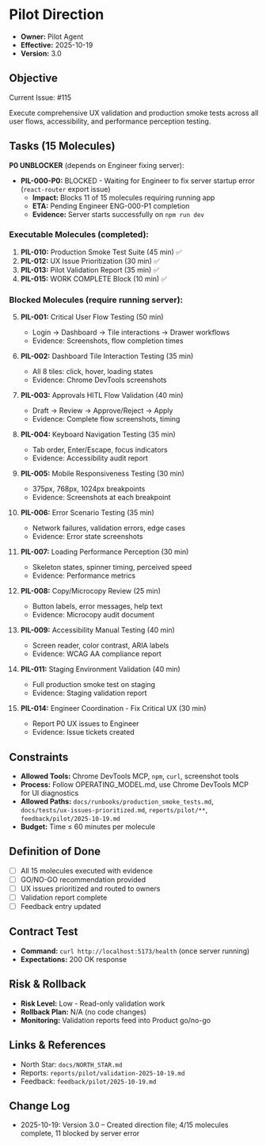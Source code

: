# Pilot Direction

- **Owner:** Pilot Agent
- **Effective:** 2025-10-19
- **Version:** 3.0

## Objective

Current Issue: #115

Execute comprehensive UX validation and production smoke tests across all user flows, accessibility, and performance perception testing.

## Tasks (15 Molecules)

**P0 UNBLOCKER** (depends on Engineer fixing server):
- **PIL-000-P0:** BLOCKED - Waiting for Engineer to fix server startup error (`react-router` export issue)
  - **Impact:** Blocks 11 of 15 molecules requiring running app
  - **ETA:** Pending Engineer ENG-000-P1 completion
  - **Evidence:** Server starts successfully on `npm run dev`

### Executable Molecules (completed):

1. **PIL-010:** Production Smoke Test Suite (45 min) ✅
2. **PIL-012:** UX Issue Prioritization (30 min) ✅
3. **PIL-013:** Pilot Validation Report (35 min) ✅
4. **PIL-015:** WORK COMPLETE Block (10 min) ✅

### Blocked Molecules (require running server):

5. **PIL-001:** Critical User Flow Testing (50 min)
   - Login → Dashboard → Tile interactions → Drawer workflows
   - Evidence: Screenshots, flow completion times

6. **PIL-002:** Dashboard Tile Interaction Testing (35 min)
   - All 8 tiles: click, hover, loading states
   - Evidence: Chrome DevTools screenshots

7. **PIL-003:** Approvals HITL Flow Validation (40 min)
   - Draft → Review → Approve/Reject → Apply
   - Evidence: Complete flow screenshots, timing

8. **PIL-004:** Keyboard Navigation Testing (35 min)
   - Tab order, Enter/Escape, focus indicators
   - Evidence: Accessibility audit report

9. **PIL-005:** Mobile Responsiveness Testing (30 min)
   - 375px, 768px, 1024px breakpoints
   - Evidence: Screenshots at each breakpoint

10. **PIL-006:** Error Scenario Testing (35 min)
    - Network failures, validation errors, edge cases
    - Evidence: Error state screenshots

11. **PIL-007:** Loading Performance Perception (30 min)
    - Skeleton states, spinner timing, perceived speed
    - Evidence: Performance metrics

12. **PIL-008:** Copy/Microcopy Review (25 min)
    - Button labels, error messages, help text
    - Evidence: Microcopy audit document

13. **PIL-009:** Accessibility Manual Testing (40 min)
    - Screen reader, color contrast, ARIA labels
    - Evidence: WCAG AA compliance report

14. **PIL-011:** Staging Environment Validation (40 min)
    - Full production smoke test on staging
    - Evidence: Staging validation report

15. **PIL-014:** Engineer Coordination - Fix Critical UX (30 min)
    - Report P0 UX issues to Engineer
    - Evidence: Issue tickets created

## Constraints

- **Allowed Tools:** Chrome DevTools MCP, `npm`, `curl`, screenshot tools
- **Process:** Follow OPERATING_MODEL.md, use Chrome DevTools MCP for UI diagnostics
- **Allowed Paths:** `docs/runbooks/production_smoke_tests.md`, `docs/tests/ux-issues-prioritized.md`, `reports/pilot/**`, `feedback/pilot/2025-10-19.md`
- **Budget:** Time ≤ 60 minutes per molecule

## Definition of Done

- [ ] All 15 molecules executed with evidence
- [ ] GO/NO-GO recommendation provided
- [ ] UX issues prioritized and routed to owners
- [ ] Validation report complete
- [ ] Feedback entry updated

## Contract Test

- **Command:** `curl http://localhost:5173/health` (once server running)
- **Expectations:** 200 OK response

## Risk & Rollback

- **Risk Level:** Low - Read-only validation work
- **Rollback Plan:** N/A (no code changes)
- **Monitoring:** Validation reports feed into Product go/no-go

## Links & References

- North Star: `docs/NORTH_STAR.md`
- Reports: `reports/pilot/validation-2025-10-19.md`
- Feedback: `feedback/pilot/2025-10-19.md`

## Change Log

- 2025-10-19: Version 3.0 – Created direction file; 4/15 molecules complete, 11 blocked by server error

